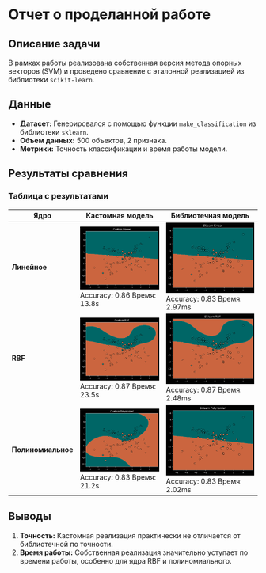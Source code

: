 # Отчет о проделанной работе

## Описание задачи

В рамках работы реализована собственная версия метода опорных векторов (SVM) и проведено сравнение с эталонной реализацией из библиотеки `scikit-learn`.

## Данные

- **Датасет:** Генерировался с помощью функции `make_classification` из библиотеки `sklearn`.
- **Объем данных:** 500 объектов, 2 признака.
- **Метрики:** Точность классификации и время работы модели.

## Результаты сравнения

### Таблица с результатами

| Ядро               | Кастомная модель                                                                | Библиотечная модель                                                                    |
|--------------------|---------------------------------------------------------------------------------|----------------------------------------------------------------------------------------|
| **Линейное**       | ![custom_linear](../lab5/assets/cm_linear.png) <br> Accuracy: 0.86 Время: 13.8s | ![sklearn_linear](../lab5/assets/sklearn_linear.png) <br> Accuracy: 0.83 Время: 2.97ms |
| **RBF**            | ![custom_rbf](../lab5/assets/cm_rbf.png) <br> Accuracy: 0.87 Время: 23.5s       | ![sklearn_rbf](../lab5/assets/sklearn_rbf.png) <br> Accuracy: 0.87 Время: 2.48ms       |
| **Полиномиальное** | ![custom_poly](../lab5/assets/cm_poly.png) <br> Accuracy: 0.83 Время: 21.2s     | ![sklearn_poly](../lab5/assets/sklearn_poly.png) <br> Accuracy: 0.83 Время: 2.02ms     |

## Выводы

1. **Точность:** Кастомная реализация практически не отличается от библиотечной по точности.
2. **Время работы:** Собственная реализация значительно уступает по времени работы, особенно для ядра RBF и полиномиального.
